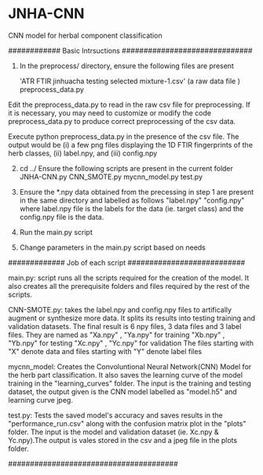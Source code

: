 # JNHA-CNN
CNN model for herbal component classification

############ Basic Intrsuctions ##############################

1. In the preprocess/ directory, ensure the following files are present

	'ATR FTIR jinhuacha testing selected mixture-1.csv' (a raw data file )
	preprocess_data.py

Edit the preprocess_data.py to read in the raw csv file for preprocessing. If it is necessary, you may need to customize or modify the code preprocess_data.py to produce correct preprocessing of the csv data. 

Execute 
	python preprocess_data.py
in the presence of the csv file. The output would be (i) a few png files displaying the 1D FTIR fingerprints of the herb classes, (ii) label.npy, and (iii) config.npy


2. cd ../
	Ensure the following scripts are present in the current folder
	JNHA-CNN.py
	CNN_SMOTE.py
	mycnn_model.py
	test.py

3. Ensure the *.npy data obtained from the precessing in step 1 are present in the same directory and labelled as follows
	"label.npy"
	"config.npy"
where label.npy file is the labels for the data (ie. target class) and the config.npy file is the data. 

4. Run the main.py script

5. Change parameters in the main.py script based on needs


############# Job of each script ###########################

main.py: script runs all the scripts required for the creation of the model. It also creates all the prerequisite folders and files required by the rest of the scripts.

CNN-SMOTE.py: takes the label.npy and config.npy files to artifically augment or synthesize more data. It splits its results into testing training and validation datasets. The final result is 6 npy files, 3 data files and 3 label files. They are named as 
	"Xa.npy" , "Ya.npy" for training
	"Xb.npy" , "Yb.npy" for testing
	"Xc.npy" , "Yc.npy" for validation
The files starting with "X" denote data and files starting with "Y" denote label files

mycnn_model: Creates the Convoluntional Neural Network(CNN) Model for the herb part classification. It also saves the learning curve of the model training in the "learning_curves" folder. The input is the training and testing dataset, the output given is the CNN model labelled as "model.h5" and learning curve jpeg.

test.py: Tests the saved model's accuracy and saves results in the "performance_run.csv" along with the confusion matrix plot in the "plots" folder. The input is the model and validation dataset (ie. Xc.npy & Yc.npy).The output is vales stored in the csv and a jpeg file in the plots folder.

#######################################
